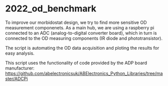 # 2022_od_benchmark

To improve our morbidostat design, we try to find more sensitive OD measurement componenets. As a main hub, we are using a raspberry pi connected to an ADC (analog-to-digital converter board), which in turn is connected to the OD measuring components (IR diode and phototransistor). 

The script is automating the OD data acquisition and ploting the results for easy analysis.

This script uses the functionality of code provided by the ADP board manufacturer: https://github.com/abelectronicsuk/ABElectronics_Python_Libraries/tree/master/ADCPi
